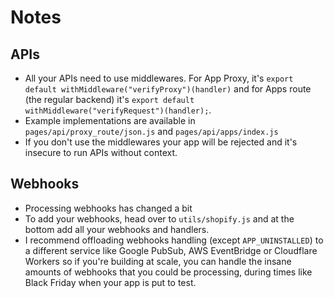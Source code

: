 # Notes

## APIs

- All your APIs need to use middlewares. For App Proxy, it's `export default withMiddleware("verifyProxy")(handler)` and for Apps route (the regular backend) it's `export default withMiddleware("verifyRequest")(handler);`.
- Example implementations are available in `pages/api/proxy_route/json.js` and `pages/api/apps/index.js`
- If you don't use the middlewares your app will be rejected and it's insecure to run APIs without context.

## Webhooks

- Processing webhooks has changed a bit
- To add your webhooks, head over to `utils/shopify.js` and at the bottom add all your webhooks and handlers.
- I recommend offloading webhooks handling (except `APP_UNINSTALLED`) to a different service like Google PubSub, AWS EventBridge or Cloudflare Workers so if you're building at scale, you can handle the insane amounts of webhooks that you could be processing, during times like Black Friday when your app is put to test.
